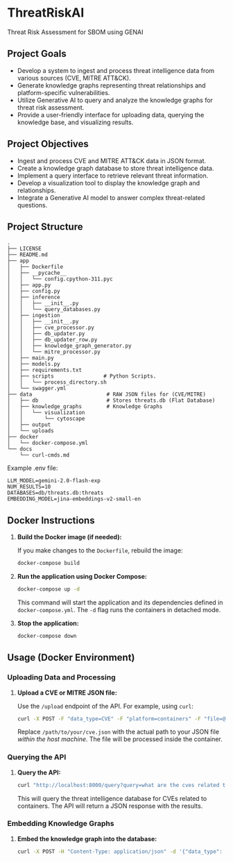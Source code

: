 # ThreatRiskAI
Threat Risk Assessment for SBOM using GENAI

## Project Goals

*   Develop a system to ingest and process threat intelligence data from various sources (CVE, MITRE ATT&CK).
*   Generate knowledge graphs representing threat relationships and platform-specific vulnerabilities.
*   Utilize Generative AI to query and analyze the knowledge graphs for threat risk assessment.
*   Provide a user-friendly interface for uploading data, querying the knowledge base, and visualizing results.

## Project Objectives

*   Ingest and process CVE and MITRE ATT&CK data in JSON format.
*   Create a knowledge graph database to store threat intelligence data.
*   Implement a query interface to retrieve relevant threat information.
*   Develop a visualization tool to display the knowledge graph and relationships.
*   Integrate a Generative AI model to answer complex threat-related questions.

## Project Structure

```
.
├── LICENSE
├── README.md
├── app
│   ├── Dockerfile
│   ├── __pycache__
│   │   └── config.cpython-311.pyc
│   ├── app.py
│   ├── config.py
│   ├── inference
│   │   ├── __init__.py
│   │   └── query_databases.py
│   ├── ingestion
│   │   ├── __init__.py
│   │   ├── cve_processor.py
│   │   ├── db_updater.py
│   │   ├── db_updater_row.py
│   │   ├── knowledge_graph_generator.py
│   │   └── mitre_processor.py
│   ├── main.py
│   ├── models.py
│   ├── requirements.txt
│   ├── scripts                # Python Scripts.
│   │   └── process_directory.sh
│   └── swagger.yml
├── data                        # RAW JSON files for (CVE/MITRE)
│   ├── db                      # Stores threats.db (Flat Database)
│   ├── knowledge_graphs        # Knowledge Graphs
│   │   └── visualization
│   │       └── cytoscape
│   ├── output
│   └── uploads
├── docker
│   └── docker-compose.yml
└── docs
    └── curl-cmds.md
```

Example .env file:
```
LLM_MODEL=gemini-2.0-flash-exp
NUM_RESULTS=10
DATABASES=db/threats.db:threats
EMBEDDING_MODEL=jina-embeddings-v2-small-en
```

## Docker Instructions

1.  **Build the Docker image (if needed):**

    If you make changes to the `Dockerfile`, rebuild the image:

    ```bash
    docker-compose build
    ```

2.  **Run the application using Docker Compose:**

    ```bash
    docker-compose up -d
    ```

    This command will start the application and its dependencies defined in `docker-compose.yml`. The `-d` flag runs the containers in detached mode.

3.  **Stop the application:**

    ```bash
    docker-compose down
    ```

## Usage (Docker Environment)

### Uploading Data and Processing

1.  **Upload a CVE or MITRE JSON file:**

    Use the `/upload` endpoint of the API.  For example, using `curl`:

    ```bash
    curl -X POST -F "data_type=CVE" -F "platform=containers" -F "file=@/path/to/your/cve.json" http://localhost:8000/upload
    ```
    Replace `/path/to/your/cve.json` with the actual path to your JSON file *within the host machine*. The file will be processed inside the container.

### Querying the API

1.  **Query the API:**

    ```bash
    curl "http://localhost:8000/query?query=what are the cves related to containers?"
    ```

    This will query the threat intelligence database for CVEs related to containers. The API will return a JSON response with the results.

### Embedding Knowledge Graphs

1.  **Embed the knowledge graph into the database:**

    ```bash
    curl -X POST -H "Content-Type: application/json" -d '{"data_type": "CVE", "platform": "containers"}' http://localhost:8000/embed
    ```
